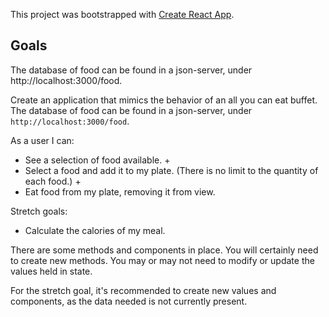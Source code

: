 This project was bootstrapped with [Create React App](https://github.com/facebook/create-react-app).

## Goals
The database of food can be found in a json-server, under http://localhost:3000/food.

Create an application that mimics the behavior of an all you can eat buffet.
The database of food can be found in a json-server, under `http://localhost:3000/food`.

As a user I can: 

* See a selection of food available. +
* Select a food and add it to my plate. (There is no limit to the quantity of each food.) +
* Eat food from my plate, removing it from view.

Stretch goals:

* Calculate the calories of my meal.

There are some methods and components in place. You will certainly need to create new methods. You may or may not need to modify or update the values held in state.

For the stretch goal, it's recommended to create new values and components, as the data needed is not currently present.
